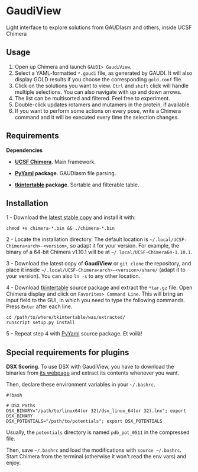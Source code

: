 # GaudiView #

Light interface to explore solutions from GAUDIasm and others, inside UCSF Chimera

## Usage

1. Open up Chimera and launch `GAUDI> GaudiView`.
2. Select a YAML-formatted `*.gaudi` file, as generated by GAUDI. It will also display GOLD results if you choose the corresponding `gold.conf` file.
3. Click on the solutions you want to view. `Ctrl` and `shift` click will handle multiple selections. You can also navigate with up and down arrows.
4. The list can be multisorted and filtered. Feel free to experiment.
5. Double-click updates rotamers and mutamers in the protein, if available.
6. If you want to perform some actions on every pose, write a Chimera command and it will be executed every time the selection changes.

## Requirements

**Dependencies**

* **[UCSF Chimera](http://www.cgl.ucsf.edu/chimera/download.html)**. Main framework.

* **[PyYaml](https://pypi.python.org/pypi/PyYAML) package**. GAUDIasm file parsing.

* **[tkintertable](https://pypi.python.org/pypi/tkintertable) package**. Sortable and filterable table.


## Installation
1 - Download the [latest stable copy](http://www.cgl.ucsf.edu/chimera/download.html) and install it with:

    chmod +x chimera-*.bin && ./chimera-*.bin


2 - Locate the installation directory. The default location is `~/.local/UCSF-Chimera<arch>-<version>`, so adapt it for your version. For example, the binary of a 64-bit Chimera v1.10.1 will be at `~/.local/UCSF-Chimera64-1.10.1`. 

3 - Download the latest copy of **GaudiView** or `git clone` the repository, and place it inside `~/.local/UCSF-Chimera<arch>-<version>/share/` (adapt it to your version). You can also `ln -s` to any other location.

4 - Download [tkintertable](https://pypi.python.org/pypi/tkintertable) source package and extract the `*tar.gz` file. Open Chimera display and click on `Favorites> Command Line`. This will bring an input field to the GUI, in which you need to type the following commands. Press `Enter` after each line.

	cd /path/to/where/tkintertable/was/extracted/
	runscript setup.py install

5 - Repeat step 4 with [PyYaml](https://pypi.python.org/pypi/PyYAML) source package. Et voilà!

## Special requirements for plugins

**DSX Scoring**. To use DSX with GaudiView, you have to download the binaries from [its webpage](http://pc1664.pharmazie.uni-marburg.de/drugscore/dsx_download.php) and extract its contents whenever you want.

Then, declare these environment variables in your `~/.bashrc`.

```
#!bash

# DSX Paths
DSX_BINARY="/path/to/linux64(or 32)/dsx_linux_64(or 32).lnx"; export DSX_BINARY
DSX_POTENTIALS="/path/to/potentials"; export DSX_POTENTIALS
```
Usually, the `potentials` directory is named `pdb_pot_0511` in the compressed file.

Then, save `~/.bashrc` and load the modifications with `source ~/.bashrc`. Start Chimera from the terminal (otherwise it won't read the env vars) and enjoy. 
